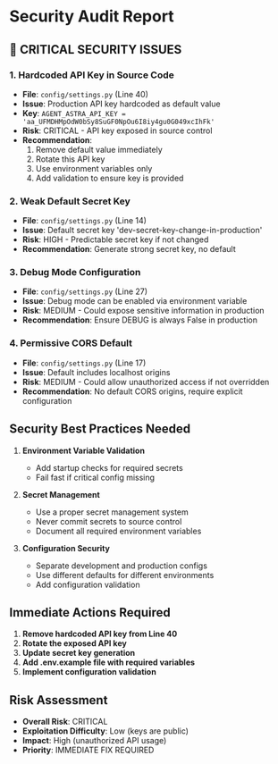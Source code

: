 # Security Audit Report

## 🚨 CRITICAL SECURITY ISSUES

### 1. Hardcoded API Key in Source Code
- **File**: `config/settings.py` (Line 40)
- **Issue**: Production API key hardcoded as default value
- **Key**: `AGENT_ASTRA_API_KEY = 'aa_UFMDHMpOdW0bSy8SuGF0NpOu6I8iy4gu0G049xcIhFk'`
- **Risk**: CRITICAL - API key exposed in source control
- **Recommendation**: 
  1. Remove default value immediately
  2. Rotate this API key
  3. Use environment variables only
  4. Add validation to ensure key is provided

### 2. Weak Default Secret Key
- **File**: `config/settings.py` (Line 14)
- **Issue**: Default secret key 'dev-secret-key-change-in-production'
- **Risk**: HIGH - Predictable secret key if not changed
- **Recommendation**: Generate strong secret key, no default

### 3. Debug Mode Configuration
- **File**: `config/settings.py` (Line 27)
- **Issue**: Debug mode can be enabled via environment variable
- **Risk**: MEDIUM - Could expose sensitive information in production
- **Recommendation**: Ensure DEBUG is always False in production

### 4. Permissive CORS Default
- **File**: `config/settings.py` (Line 17)
- **Issue**: Default includes localhost origins
- **Risk**: MEDIUM - Could allow unauthorized access if not overridden
- **Recommendation**: No default CORS origins, require explicit configuration

## Security Best Practices Needed

1. **Environment Variable Validation**
   - Add startup checks for required secrets
   - Fail fast if critical config missing

2. **Secret Management**
   - Use a proper secret management system
   - Never commit secrets to source control
   - Document all required environment variables

3. **Configuration Security**
   - Separate development and production configs
   - Use different defaults for different environments
   - Add configuration validation

## Immediate Actions Required

1. **Remove hardcoded API key from Line 40**
2. **Rotate the exposed API key**
3. **Update secret key generation**
4. **Add .env.example file with required variables**
5. **Implement configuration validation**

## Risk Assessment
- **Overall Risk**: CRITICAL
- **Exploitation Difficulty**: Low (keys are public)
- **Impact**: High (unauthorized API usage)
- **Priority**: IMMEDIATE FIX REQUIRED